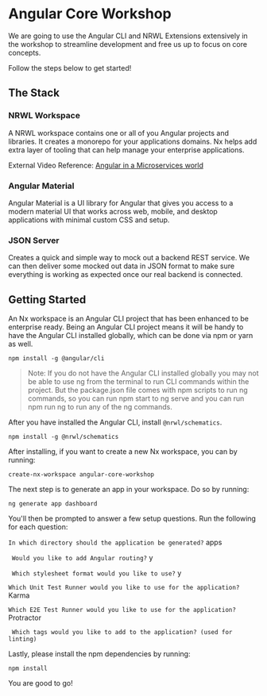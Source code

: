 # Angular Core Workshop

We are going to use the Angular CLI and NRWL Extensions extensively in the workshop to streamline development and free us up to focus on core concepts.

Follow the steps below to get started!

## The Stack

### NRWL Workspace
A NRWL workspace contains one or all of you Angular projects and libraries. It creates a monorepo for your applications domains. Nx helps add extra layer of tooling that can help manage your enterprise applications. 

External Video Reference: [Angular in a Microservices world](https://www.youtube.com/watch?v=d04U7SjORTI)

### Angular Material
Angular Material is a UI library for Angular that gives you access to a modern material UI that works across web, mobile, and desktop applications with minimal custom CSS and setup.

### JSON Server
Creates a quick and simple way to mock out a backend REST service. We can then deliver some mocked out data in JSON format to make sure everything is working as expected once our real backend is connected.

## Getting Started

An Nx workspace is an Angular CLI project that has been enhanced to be enterprise ready. Being an Angular CLI project means it will be handy to have the Angular CLI installed globally, which can be done via npm or yarn as well.

```
npm install -g @angular/cli
```

> Note: If you do not have the Angular CLI installed globally you may not be able to use ng from the terminal to run CLI commands within the project. But the package.json file comes with npm scripts to run ng commands, so you can run npm start to ng serve and you can run npm run ng <command> to run any of the ng commands.

After you have installed the Angular CLI, install `@nrwl/schematics`.

```
npm install -g @nrwl/schematics
```

After installing, if you want to create a new Nx workspace, you can by running:

```
create-nx-workspace angular-core-workshop
```

The next step is to generate an app in your workspace. Do so by running:

```
ng generate app dashboard
```

You'll then be prompted to answer a few setup questions. Run the following for each question:


` In which directory should the application be generated? `   apps

` Would you like to add Angular routing?`  y

` Which stylesheet format would you like to use?` y

` Which Unit Test Runner would you like to use for the application? `  Karma

` Which E2E Test Runner would you like to use for the application? `  Protractor

` Which tags would you like to add to the application? (used for linting)`

Lastly, please install the npm dependencies by running:
```
npm install
```
You are good to go!

